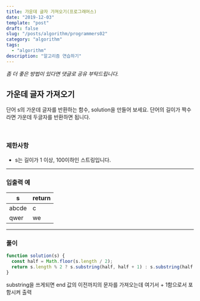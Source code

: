 ```yaml
---
title: 가운데 글자 가져오기(프로그래머스)
date: "2019-12-03"
template: "post"
draft: false
slug: "/posts/algorithm/programmers02"
category: "algorithm"
tags:
  - "algorithm"
description: "알고리즘 연습하기"
---
```

<span class="notice">
  <em>좀 더 좋은 방법이 있다면 댓글로 공유 부탁드립니다.</em>
</span>

## 가운데 글자 가져오기
단어 s의 가운데 글자를 반환하는 함수, solution을 만들어 보세요. 단어의 길이가 짝수라면 가운데 두글자를 반환하면 됩니다.

<br>

### 제한사항
- s는 길이가 1 이상, 100이하인 스트링입니다.

<hr class="sub" />

### 입출력 예

<article class="board-tbl">

| s     | return |
| ----- | ------ |
| abcde | c      |
| qwer  | we     |

</article>

<hr class="sub" />

### 풀이

``` javascript
function solution(s) {
  const half = Math.floor(s.length / 2);
  return s.length % 2 ? s.substring(half, half + 1) : s.substring(half - 1, half + 1);
}
```

substring을 쓰게되면 end 값의 이전까지의 문자를 가져오는데 여기서 + 1함으로서 포함시켜 출력

<br>
<br>
<br>
<br>
<br>